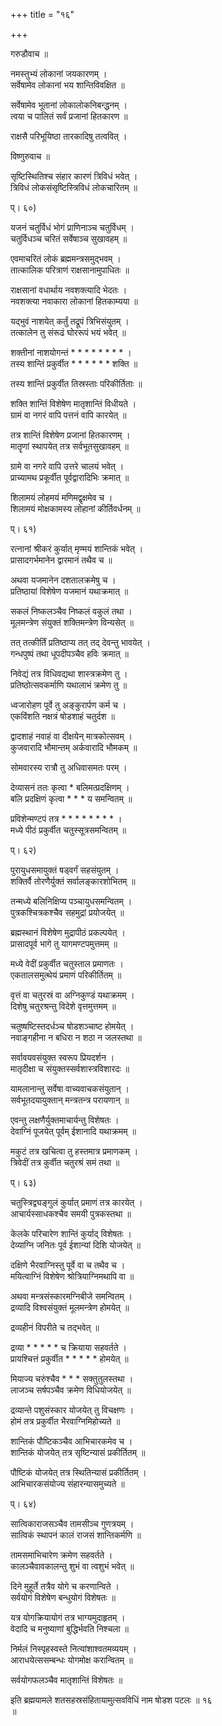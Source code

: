 +++
title = "१६"

+++

  
  
  
गरुडौवाच ॥  
  
नमस्तुभ्यं लोकानां जयकारणम् ।  
सर्वेषामेव लोकानां भय शान्तिविवक्षित ॥  
  
सर्वेषामेव भूतानां लोकालोकनिबन्द्धनम् ।  
त्वया च पालितं सर्वं प्रजानां हितकारण ॥  
  
राक्षसै परिभूयिष्ठा तारकादिषु तत्ववित् ।  
  
विष्णुरुवाच ॥  
  
सृष्टिस्थितिश्च संहार कारणं त्रिविधं भवेत् ।  
त्रिविधं लोकसंसृष्टिस्त्रिविधं लोकचारितम् ॥  
  
प्। ६०)  
  
यजनं चतुर्विधं भोगं प्राणिनाञ्च चतुर्विधम् ।  
चतुर्विधञ्च चरितं सर्वेषाञ्च सुखावहम् ॥  
  
एवमाचरितं लोकं ब्रह्ममन्त्रसमुद्भवम् ।  
तात्कालिक परित्राणं राक्षसानामुपाधितः ॥  
  
राक्षसानां वधार्थाय नवशक्त्यादि भेदतः ।  
नवशक्त्या नवाकारा लोकानां हितकाम्यया ॥  
  
यद्भुवं नाशयेत् कर्तुं तद्रूपं त्रिभिसंयुतम् ।  
तत्कालेन तु संरूढं घोररूपं भयं भवेत् ॥  
  
शक्तीनां नाशयोगन्तं * * * * * * * * ।  
तस्य शान्तिं प्रकुर्वीत * * * * * * शक्ति ॥  
  
तस्य शान्तिं प्रकुर्वीत तिस्रस्ताः परिकीर्तिताः ॥  
  
शक्ति शान्तिं विशेषेण मातृशान्तिं विधीयते ।  
ग्रामं वा नगरं वापि पत्तनं वापि कारयेत् ॥  
  
तत्र शान्तिं विशेषेण प्रजानां हितकारणम् ।  
मातॄणां स्थापयेत् तत्र सर्वभूतसुखावहम् ॥  
  
ग्रामे वा नगरे वापि उत्तरे चालयं भवेत् ।  
प्राच्यामथ प्रकूर्वीत पूर्वद्वारादिभिः क्रमात् ॥  
  
शिलामयं लोहमयं मणिमद्वृक्षमेव च ।  
शिलामयं मोक्षकामस्य लोहानां कीर्तिवर्धनम् ॥  
  
प्। ६१)  
  
रत्नानां श्रीकरं कुर्यात् मृण्मयं शान्तिकं भवेत् ।  
प्रासादगर्भमानेन द्वारमानं तथैव च ॥  
  
अथवा यजमानेन दशतालक्रमेषु च ।  
प्रतिष्ठायां विशेषेण यजमानं यथाक्रमात् ॥  
  
सकलं निष्कलञ्चैव निष्कलं वकुलं तथा ।  
मूलमन्त्रेण संयुक्तं शक्तिमन्त्रेण विन्यसेत् ॥  
  
तत् तत्कीर्तिं प्रतिष्ठाप्य तत् तद् देवन्तु भावयेत् ।  
गन्धपुष्पं तथा धूपदीपञ्चैव हविः क्रमात् ॥  
  
निवेद्यं तत्र विधिवद्यथा शास्त्रक्रमेण तु ।  
प्रतिष्ठोत्सवकर्माणि यथालाभं क्रमेण तु ॥  
  
ध्वजारोहण पूर्वे तु अङ्कुरार्पण कर्म च ।  
एकविंशति नक्षत्रं षोडशाहं चतुर्दश ॥  
  
द्वादशाहं नवाहं वा दीक्षयेन् मात्रकोत्सवम् ।  
कुजवारादि भौमान्तम् अर्कवारादि भौमकम् ॥  
  
सोमवारस्य रात्रौ तु अधिवासमतः परम् ।  
  
देव्यासनं ततः कृत्वा * बलिमत्प्रदक्षिणम् ।  
बलि प्रदक्षिणं कृत्वा * * * य समन्वितम् ॥  
  
प्रविशेन्मण्टपं तत्र * * * * * * * * ।  
मध्ये पीठं प्रकुर्वीत चतुस्सूत्रसमन्वितम् ॥  
  
प्। ६२)  
  
पुरायुधसमायुक्तं षड्वर्गं सहसंयुतम् ।  
शक्तिर्वै तोरणैर्युक्तं सर्वालङ्कारशोभितम् ॥  
  
तन्मध्ये बलिनिक्षिप्य पञ्चायुधसमन्वितम् ।  
पुत्रकश्चित्रकश्चैव सहमुद्रां प्रयोजयेत् ॥  
  
ब्रह्मस्थानं विशेषेण मुद्रापीठं प्रकल्पयेत् ।  
प्रासादपूर्व भागे तु यागमण्टपमुत्तमम् ॥  
  
मध्ये वेदीं प्रकुर्वीत चतुस्ताल प्रमाणतः ।  
एकतालसमुत्थेयं प्रमाणं परिकीर्तितम् ॥  
  
वृत्तं वा चतुरस्रं वा अग्निकुण्डं यथाक्रमम् ।  
दिशेषु चतुरश्रन्तु विदेशे वृत्तमुत्तमम् ॥  
  
चतुष्षष्टिस्तदर्धञ्च षोडशञ्चाष्ट होमयेत् ।  
नवाङ्गहीना न बधिरा न शठा न जलस्तथा ॥  
  
सर्वावयवसंयुक्त स्वरूप प्रियदर्शन ।  
मातृदीक्षा च संयुक्तस्सर्वशास्त्रविशारदः ॥  
  
यामलानान्तु सर्वेषा वाच्यवाचकसंयुतान् ।  
सर्वभूतदयायुक्तान् मन्त्रतन्त्र परायणान् ॥  
  
एवन्तु लक्षणैर्युक्तमाचार्यन्तु विशेषतः ।  
देवाग्निं पूजयेत् पूर्वम् ईशानादि यथाक्रमम् ॥  
  
मकुटं तत्र खचित्वा तु हस्तमात्र प्रमाणकम् ।  
त्रिवेदीं तत्र कुर्वीत चतुरश्रं समं तथा ॥  
  
प्। ६३)  
  
चतुस्त्रिद्व्यङ्गुलं कुर्यात् प्रमाणं तत्र कारयेत् ।  
आचार्यस्साधकश्चैव समयी पुत्रकस्तथा ॥  
  
केलके परिचारेण शान्तिं कुर्याद् विशेषतः ।  
देव्याग्नि जनितः पूर्व ईशान्यां दिशि योजयेत् ॥  
  
दक्षिणे भैरवाग्निस्तु पूर्वे वा च तथैव च ।  
मयित्वाग्निं विशेषेण श्रोत्रियाग्निमथापि वा ॥  
  
अथवा मन्त्रसंस्कारमग्निबीजे समन्वितम् ।  
द्रव्यादि विश्वसंयुक्तं मूलमन्त्रेण होमयेत् ॥  
  
द्रव्यहीनं विपरीते च तद्भवेत् ॥  
  
द्रव्या * * * * * च क्रियाया सहवर्तते ।  
प्रायश्चित्तं प्रकुर्वीत * * * * * होमयेत् ॥  
  
मियाज्य चरुंश्चैव * * * सक्तुतुलस्तथा ।  
लाजञ्च सर्षपञ्चैव क्रमेण विधियोजयेत् ॥  
  
द्रव्यान्ते पशुसंस्कार योजयेत् तु विचक्षणः ।  
होमं तत्र प्रकुर्वीत भैरवाग्निमिहोच्यते ॥  
  
शान्तिकं पौष्टिकञ्चैव आभिचारकमेव च ।  
शान्तिकं योजयेत् तत्र सृष्टिन्यासं प्रकीर्तितम् ॥  
  
पौष्टिकं योजयेत् तत्र स्थितिन्यासं प्रकीर्तितम् ।  
आभिचारकसंयोज्य संहारन्यासमुच्यते ॥  
  
प्। ६४)  
  
सात्विकाराजसञ्चैव तामसीञ्च गुणत्रयम् ।  
सात्विकं स्थापनं कालं राजसं शान्तिकर्मणि ॥  
  
तामसमाभिचारेण क्रमेण सहवर्तते ।  
कालञ्चैवावकालन्तु शुभं वा त्वशुभं भवेत् ॥  
  
दिने मुहूर्ते तत्रैव योगे च करणान्विते ।  
सर्वयोगं विशेषेण बन्धुयोगं विशेषतः ॥  
  
यत्र योगक्रियायोगं तत्र भाग्यमुदाहृतम् ।  
वेदादि च मनुष्याणां बुद्धिर्भवति निश्चला ॥  
  
निर्मलं निस्पृहस्वस्ते नित्यांशाश्वतमव्ययम् ।  
आराधयेत्ससम्बन्धः योगमोक्ष करान्वितम् ॥  
  
सर्वयोगफलञ्चैव मातृशान्तिं विशेषतः ॥  
  
इति ब्रह्मयामले शतसहस्रसंहितायामुत्सवविधिं नाम षोडश पटलः ॥ १६   
॥
